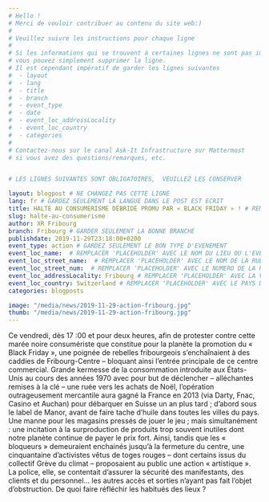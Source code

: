 ```yaml
---
# Hello !
# Merci de vouloir contribuer au contenu du site web:)
#
# Veuillez suivre les instructions pour chaque ligne
#
# Si les informations qui se trouvent à certaines lignes ne sont pas importantes
# vous pouvez simplement supprimer la ligne.
# Il est cependant impératif de garder les lignes suivantes
#  - layout
#  - lang
#  - title
#  - branch
#  - event_type
#  - date
#  - event_loc_addressLocality
#  - event_loc_country
#  - categories
#
# Contactez-nous sur le canal Ask-It Infrastructure sur Mattermost
# si vous avez des questions/remarques, etc.


# LES LIGNES SUIVANTES SONT OBLIGATOIRES,  VEUILLEZ LES CONSERVER

layout: blogpost # NE CHANGEZ PAS CETTE LIGNE
lang: fr # GARDEZ SEULEMENT LA LANGUE DANS LE POST EST ECRIT
title: HALTE AU CONSUMERISME DÉBRIDÉ PROMU PAR « BLACK FRIDAY » ! # REMPLACER 'PLACEHOLDER' AVEC LE TITRE DE VOTRE POST
slug: halte-au-consumerisme
author: XR Fribourg
branch: Fribourg # GARDER SEULEMENT LA BONNE BRANCHE
publishdate: 2019-11-29T23:18:00+0200
event_type: action # GARDEZ SEULEMENT LE BON TYPE D'EVENEMENT
event_loc_name:  # REMPLACER 'PLACEHOLDER' AVEC LE NOM DU LIEU OU L'EVENEMENT A LIEU
event_loc_street_name:  # REMPLACER 'PLACEHOLDER' AVEC LE NOM DE LA RUE OU L'EVENEMENT A LIEU
event_loc_street_num:  # REMPLACER 'PLACEHOLDER' AVEC LE NUMERO DE LA RUE OU L'EVENEMENT A LIEU
event_loc_addressLocality: Fribourg # REMPLACER 'PLACEHOLDER' AVEC LA VILLE DANS LAQUELLE L'EVENEMENT A LIEU
event_loc_country: Switzerland # REMPLACER 'PLACEHOLDER' AVEC LE PAYS DANS LAQUELLE L'EVENEMENT A LIEU
categories: blogposts

image: "/media/news/2019-11-29-action-fribourg.jpg"
thumb: "/media/news/2019-11-29-action-fribourg.jpg"
---
```


Ce vendredi, dès 17 :00 et pour deux heures, afin de protester contre cette marée noire consumériste que constitue pour la planète la promotion du « Black Friday », une poignée de rebelles fribourgeois s’enchaînaient à des caddies de Fribourg-Centre – bloquant ainsi l’entrée principale de ce centre commercial.
Grande kermesse de la consommation introduite aux États-Unis au cours des années 1970 avec pour but de déclencher – alléchantes remises à la clé – une ruée vers les achats de Noël, l’opération outrageusement mercantile aura gagné la France en 2013 (via Darty, Fnac, Casino et Auchan) pour débarquer en Suisse un an plus tard ; d’abord sous le label de Manor, avant de faire tache d’huile dans toutes les villes du pays.  Une manne pour les magasins pressés de jouer le jeu ; mais simultanément : une incitation à la surproduction de produits trop souvent inutiles dont notre planète continue de payer le prix fort.
Ainsi, tandis que les « bloqueurs » demeuraient enchainés jusqu’à la fermeture du centre, une cinquantaine d’activistes vêtus de toges rouges – dont certains issus du collectif Grève du climat – proposaient au public une action « artistique ». La police, elle, se contentait d’assurer la sécurité des manifestants, des clients et du personnel… les autres accès et sorties n’ayant pas fait l’objet d’obstruction. De quoi faire réfléchir les habitués des lieux ?
